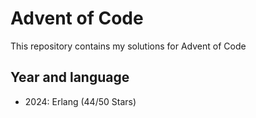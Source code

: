 # Advent of Code

This repository contains my solutions for Advent of Code

## Year and language

- 2024: Erlang (44/50 Stars)
